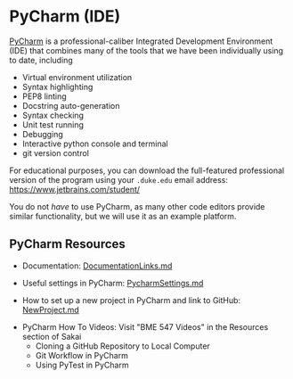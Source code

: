 # PyCharm (IDE)

[PyCharm](https://www.jetbrains.com/pycharm/) is a professional-caliber
Integrated Development Environment (IDE) that combines many of the tools that
we have been individually using to date, including
* Virtual environment utilization
* Syntax highlighting
* PEP8 linting
* Docstring auto-generation
* Syntax checking
* Unit test running
* Debugging
* Interactive python console and terminal
* git version control

For educational purposes, you can download the full-featured professional
version of the program using your `.duke.edu` email address: https://www.jetbrains.com/student/

You do not *have* to use PyCharm, as many other code editors provide similar
functionality, but we will use it as an example platform.

## PyCharm Resources
* Documentation:  [DocumentationLinks.md](DocumentationLinks.md)

* Useful settings in PyCharm:  [PycharmSettings.md](PycharmSettings.md)

* How to set up a new project in PyCharm and link to GitHub: 
[NewProject.md](NewProject.md)

+ PyCharm How To Videos:  Visit "BME 547 Videos" in the Resources section of 
Sakai      
  + Cloning a GitHub Repository to Local Computer
  + Git Workflow in PyCharm 
  + Using PyTest in PyCharm